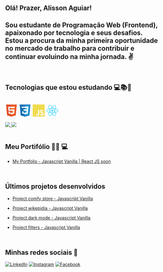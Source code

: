 ## Olá! Prazer, Alisson Aguiar! 

## Sou estudante de Programação Web (Frontend), apaixonado por tecnologia e seus desafios. Estou a procura da minha primeira oportunidade no mercado de trabalho para contribuir e continuar evoluindo na minha jornada.  ✌️

<br>

## Tecnologias que estou estudando  💻📚💙
<div style="display: inline_block"><br>
    <img  align="center" src="https://raw.githubusercontent.com/devicons/devicon/master/icons/html5/html5-original.svg" heigth="30" width="40"alt="HTML5">
    <img  align="center" src="https://raw.githubusercontent.com/devicons/devicon/master/icons/css3/css3-original.svg" heigth="30" width="40"alt="CSS3">
    <img  align="center" src="https://raw.githubusercontent.com/devicons/devicon/master/icons/javascript/javascript-plain.svg" heigth="30" width="40"alt="React">
    <img  align="center" src="https://raw.githubusercontent.com/devicons/devicon/master/icons/react/react-original.svg" heigth="30" width="40"alt="React">
</div>

<br>

<div>
    <a href="https://github.com/alisson-aguiars2k">
    <img height="180em" src="https://github-readme-stats.vercel.app/api?username=alisson-aguiars2k&show_icons==true&theme=dracula&inclue_all_commits=true&count_private=true">
    <img height="180em" src="https://github-readme-stats.vercel.app/api/top-langs/?username=alisson-aguiars2k&layout=compact&langs_count=16&theme=dracula">
    </a>
</div><br>

## Meu Portifólio  👨‍🦱 💻

- [My Portfolio - Javascript Vanilla | React JS soon](https://alisson-aguiars2k.github.io/project_portfolio/)

<br>

## Últimos projetos desenvolvidos 

- [Project comfy store - Javascript Vanilla](https://alisson-aguiars2k.github.io/comfy-store/)

- [Project wikepidia - Javascript Vanilla](https://alisson-aguiars2k.github.io/wikipedia/)

- [Project dark mode - Javascript Vanilla](https://alisson-aguiars2k.github.io/dark-mode/)

- [Project filters - Javascript Vanilla](https://alisson-aguiars2k.github.io/filters/)


<br>

## Minhas redes sociais 🔗
[![LinkedIn](https://img.shields.io/badge/LinkedIn-0077B5?style=for-the-badge&logo=linkedin&logoColor=white)](https://www.linkedin.com/in/alisson-aguiars2k/)
[![Instagram](https://img.shields.io/badge/Instagram-E4405F?style=for-the-badge&logo=instagram&logoColor=white)](https://www.instagram.com/alisson_aguiars2k/)
[![Facebook](https://img.shields.io/badge/Facebook-1877F2?style=for-the-badge&logo=facebook&logoColor=white)](https://www.facebook.com/alisson.rocha.7127)
